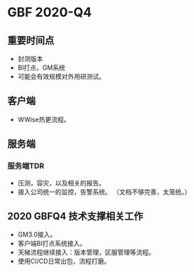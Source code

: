 # GBF 2020-Q4

## 重要时间点

* 封测版本
* BI打点，GM系统
* 可能会有效规模对外用研测试。

## 客户端

* WWise热更流程。

## 服务端

### 服务端TDR

* 压测，容灾，以及相关的报告。
* 接入公司统一的监控，告警系统。 （文档不够完善，太笼统。）

## 2020 GBFQ4 技术支撑相关工作

* GM3.0接入。
* 客户端BI打点系统接入。
* 天梯流程继续接入：版本管理，区服管理等流程。
* 使用CI/CD日常出包，流程打磨。
